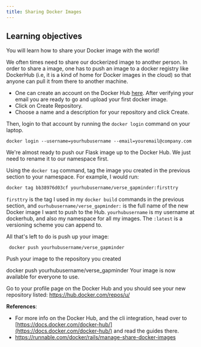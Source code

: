 ```yaml
---
title: Sharing Docker Images
---
```

## Learning objectives
 You will learn how to share your Docker image with the world!

We often times need to share  our dockerized image to another person. In order to share a image,  one has to push an image  to a docker registry like DockerHub  (i.e, it is a kind of home for Docker images in the cloud) so that anyone can pull it from there to another machine.

- One can create an account on the Docker Hub [here](https://hub.docker.com/account/signup/). After verifying your email you are ready to go and upload your first docker image.
- Click on Create Repository.
- Choose a name  and a description for your repository and click Create.

Then, login to that account by running the ``docker login`` command on your laptop.

```
docker login --username=yourhubusername --email=youremail@company.com
```
We're almost ready to push our Flask image up to the Docker Hub. We just need to rename it to our namespace first.

Using the ``docker tag`` command, tag the image you created in the previous section to your namespace. For example, I would run:

```bash
docker tag bb38976d03cf yourhubusername/verse_gapminder:firsttry
```

``firsttry`` is the tag I used in my ``docker build`` commands in the previous section, and ``ourhubusername/verse_gapminder:`` is the full name of the new Docker image I want to push to the Hub.
`yourhubusername` is my username at dockerhub, and also my namespace for all my images.
The `:latest` is a versioning scheme you can append to.

All that's left to do is push up your image:

```
 docker push yourhubusername/verse_gapminder
```

Push your image to the repository you created

docker push yourhubusername/verse_gapminder
Your image is now available for everyone to use.


Go to your profile page on the Docker Hub and you should see your new repository listed:
[https://hub.docker.com/repos/u/<username>](https://hub.docker.com/repos/u/<username>)


**References**:
- For more info on the Docker Hub, and the cli integration,
head over to [https://docs.docker.com/docker-hub/](https://docs.docker.com/docker-hub/) and read the guides there.
-  https://runnable.com/docker/rails/manage-share-docker-images

